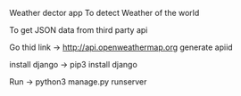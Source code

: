 Weather dector app
    To detect Weather of the world

To get JSON data from third party api

Go thid link -> http://api.openweathermap.org generate apiid

install django ->
    pip3 install django

Run ->
    python3 manage.py runserver